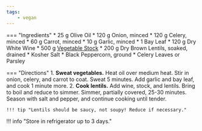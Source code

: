 ```yaml
---
tags:
    - vegan
---
```

=== "Ingredients"
    * 25 g Olive Oil
    * 120 g Onion, minced
    * 120 g Celery, minced
    * 60 g Carrot, minced
    * 10 g Garlic, minced
    * 1 Bay Leaf
    * 120 g Dry White Wine
    * 500 g [Vegetable Stock](../../soups/stocks/vegetable-stock.md)
    * 200 g Dry Brown Lentils, soaked, drained
    * Kosher Salt
    * Black Peppercorn, ground
    * Celery Leaves or Parsley

=== "Directions"
    1. **Sweat vegetables.** Heat oil over medium heat. Stir in onion, celery, and carrot to coat. Sweat 5 minutes. Add garlic and bay leaf, and cook 1 minute more.
    2. **Cook lentils.** Add wine, stock, and lentils. Bring to boil and reduce to simmer. Simmer, partially covered, 25-30 minutes. Season with salt and pepper, and continue cooking until tender.

    !!! tip "Lentils should be saucy, not soupy! Reduce if necessary."

!!! info "Store in refrigerator up to 3 days."

[^1]: {{ cite.bittman_how_to_cook_everything }} 431-432.
